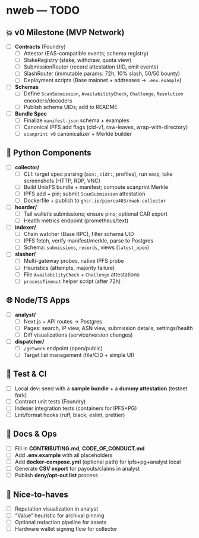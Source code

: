 # nweb — TODO

## 💥 v0 Milestone (MVP Network)
- [ ] **Contracts** (Foundry)
  - [ ] Attestor (EAS-compatible events; schema registry)
  - [ ] StakeRegistry (stake, withdraw, quota view)
  - [ ] SubmissionRouter (record attestation UID, emit events)
  - [ ] SlashRouter (immutable params: 72h, 10% slash, 50/50 bounty)
  - [ ] Deployment scripts (Base mainnet + addresses → `.env.example`)
- [ ] **Schemas**
  - [ ] Define `ScanSubmission`, `AvailabilityCheck`, `Challenge`, `Resolution` encoders/decoders
  - [ ] Publish schema UIDs; add to README
- [ ] **Bundle Spec**
  - [ ] Finalize `manifest.json` schema + examples
  - [ ] Canonical IPFS add flags (cid-v1, raw-leaves, wrap-with-directory)
  - [ ] `scanprint v0` canonicalizer + Merkle builder

## 🐍 Python Components
- [ ] **collector/**
  - [ ] CLI: target spec parsing (`asn:`, `cidr:`, profiles), run `nmap`, take screenshots (HTTP, RDP, VNC)
  - [ ] Build UnixFS bundle + manifest; compute scanprint Merkle
  - [ ] IPFS add + pin; submit `ScanSubmission` attestation
  - [ ] Dockerfile + publish to `ghcr.io/pierce403/nweb-collector`
- [ ] **hoarder/**
  - [ ] Tail wallet’s submissions; ensure pins; optional CAR export
  - [ ] Health metrics endpoint (prometheus/text)
- [ ] **indexer/**
  - [ ] Chain watcher (Base RPC), filter schema UID
  - [ ] IPFS fetch, verify manifest/merkle, parse to Postgres
  - [ ] Schema: `submissions`, `records`, views (`latest_open`)
- [ ] **slasher/**
  - [ ] Multi-gateway probes, native IPFS probe
  - [ ] Heuristics (attempts, majority failure)
  - [ ] File `AvailabilityCheck` + `Challenge` attestations
  - [ ] `processTimeout` helper script (after 72h)

## 🌐 Node/TS Apps
- [ ] **analyst/**
  - [ ] Next.js + API routes → Postgres
  - [ ] Pages: search, IP view, ASN view, submission details, settings/health
  - [ ] Diff visualizations (service/version changes)
- [ ] **dispatcher/**
  - [ ] `/getwork` endpoint (open/public)
  - [ ] Target list management (file/CID + simple UI)

## 🧪 Test & CI
- [ ] Local dev: seed with a **sample bundle** + a **dummy attestation** (testnet fork)
- [ ] Contract unit tests (Foundry)
- [ ] Indexer integration tests (containers for IPFS+PG)
- [ ] Lint/format hooks (ruff, black, eslint, prettier)

## 📄 Docs & Ops
- [ ] Fill in **CONTRIBUTING.md**, **CODE_OF_CONDUCT.md**
- [ ] Add **.env.example** with all placeholders
- [ ] Add **docker-compose.yml** (optional path) for ipfs+pg+analyst local
- [ ] Generate **CSV export** for payouts/claims in analyst
- [ ] Publish **deny/opt-out list** process

## 🔮 Nice-to-haves
- [ ] Reputation visualization in analyst
- [ ] “Value” heuristic for archival pinning
- [ ] Optional redaction pipeline for assets
- [ ] Hardware wallet signing flow for collector
